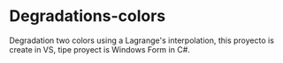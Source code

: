 # Degradations-colors
Degradation two colors using a Lagrange's interpolation, this proyecto is create in VS, tipe proyect is Windows Form in C#.
